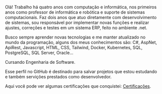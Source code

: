 Olá! Trabalho há quatro anos com computação e informática, nos primeiros anos como professor de informática e robótica e suporte de sistemas computacionais. Faz dois anos que atuo diretamente com desenvolvimento de sistemas, sou responsável por implementar novas funções e realizar ajustes, correções e testes em um sistema ERP, feito no ambiente .net.

Busco sempre aprender novas tecnologias e me manter atualizado no mundo da programação, alguns dos meus conhecimentos são: C#, AspNet, ApiRest, Javascript, HTML, CSS, Tailwind, Docker, Kubernetes, SQL, PostgreSQL, SQL Server, Oracle... 

Cursando Engenharia de Software.

Esse perfil no GitHub é destinado para salvar projetos que estou estudando e também servições prestados como desenvolvedor.

Aqui você pode ver algumas certificações que conquistei: [Certificações](certificados).

<!---
victorcorreadasilva/victorcorreadasilva is a ✨ special ✨ repository because its `README.md` (this file) appears on your GitHub profile.
You can click the Preview link to take a look at your changes.
--->
